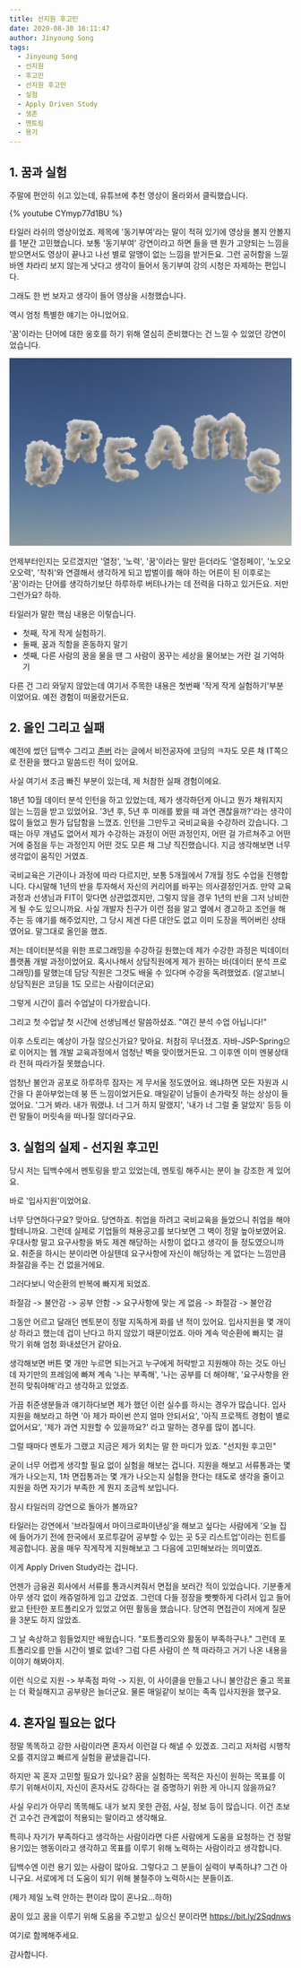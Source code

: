```yaml
---
title: 선지원 후고민
date: 2020-08-30 16:11:47
author: Jinyoung Song
tags:
  - Jinyoung Song
  - 선지원
  - 후고민
  - 선지원 후고민
  - 실험
  - Apply Driven Study
  - 생존
  - 멘토링
  - 용기
---
```


## 1. 꿈과 실험

주말에 편안히 쉬고 있는데, 유튜브에 추천 영상이 올라와서 클릭했습니다.

{% youtube CYmyp77d1BU %}

타일러 라쉬의 영상이었죠. 제목에 '동기부여'라는 말이 적혀 있기에 영상을 볼지 안볼지를 1분간 고민했습니다. 보통 '동기부여' 강연이라고 하면 들을 땐 뭔가 고양되는 느낌을 받으면서도 영상이 끝나고 나선 별로 알맹이 없는 느낌을 받거든요. 그런 공허함을 느낄 바엔 차라리 보지 않는게 낫다고 생각이 들어서 동기부여 강의 시청은 자제하는 편입니다.

그래도 한 번 보자고 생각이 들어 영상을 시청했습니다.

역시 엄청 특별한 얘기는 아니었어요.

'꿈'이라는 단어에 대한 옹호를 하기 위해 열심히 준비했다는 건 느낄 수 있었던 강연이었습니다.

![꿈](./first-apply-after-consider/dream.jpg)

언제부터인지는 모르겠지만 '열정', '노력', '꿈'이라는 말만 듣더라도 '열정페이', '노오오오오력', '착취'와 연결해서 생각하게 되고 밥벌이를 해야 하는 어른이 된 이후로는 '꿈'이라는 단어를 생각하기보단 하루하루 버텨나가는 데 전력을 다하고 있거든요. 저만 그런가요? 하하.

타일러가 말한 핵심 내용은 이렇습니다.

- 첫째, 작게 작게 실험하기.
- 둘째, 꿈과 직함을 혼동하지 말기
- 셋째, 다른 사람의 꿈을 물을 땐 그 사람이 꿈꾸는 세상을 물어보는 거란 걸 기억하기

다른 건 그리 와닿지 않았는데 여기서 주목한 내용은 첫번째 '작게 작게 실험하기'부분 이었어요. 예전 경험이 떠올랐거든요.

## 2. 올인 그리고 실패

예전에 썼던 딥백수 그리고 [존버](https://dl4ab.github.io/2020/08/16/jonber/) 라는 글에서 비전공자에 코딩의 ㅋ자도 모른 채 IT쪽으로 전환을 했다고 말씀드린 적이 있어요.

사실 여기서 조금 빠진 부분이 있는데, 제 처참한 실패 경험이에요.

18년 10월 데이터 분석 인턴을 하고 있었는데, 제가 생각하던게 아니고 뭔가 채워지지 않는 느낌을 받고 있었어요. '3년 후, 5년 후 미래를 봤을 때 과연 괜찮을까?'라는 생각이 많이 들었고 뭔가 답답함을 느꼈죠. 인턴을 그만두고 국비교육을 수강하러 갔습니다. 그 때는 아무 개념도 없어서 제가 수강하는 과정이 어떤 과정인지, 어떤 걸 가르쳐주고 어떤 거에 중점을 두는 과정인지 어떤 것도 모른 채 그냥 직진했습니다. 지금 생각해보면 너무 생각없이 움직인 거였죠.

국비교육은 기관이나 과정에 따라 다르지만, 보통 5개월에서 7개월 정도 수업을 진행합니다. 다시말해 1년의 반을 투자해서 자신의 커리어를 바꾸는 의사결정인거죠. 만약 교육과정과 선생님과 FIT이 맞다면 상관없겠지만, 그렇지 않을 경우 1년의 반을 그저 낭비한 게 될 수도 있으니까요. 사실 개발자 친구가 이런 점을 알고 옆에서 경고하고 조언을 해주는 등 얘기를 해주었지만, 그 당시 제겐 다른 대안도 없고 이미 도장을 찍어버린 상태였어요. 말그대로 올인을 했죠.

저는 데이터분석을 위한 프로그래밍을 수강하길 원했는데 제가 수강한 과정은 빅데이터 플랫폼 개발 과정이었어요. 혹시나해서 상담직원에게 제가 원하는 바(데이터 분석 프로그래밍)를 말했는데 담당 직원은 그것도 배울 수 있다며 수강을 독려했었죠. (알고보니 상담직원은 코딩을 1도 모르는 사람이더군요)

그렇게 시간이 흘러 수업날이 다가왔습니다.

그리고 첫 수업날 첫 시간에 선생님께선 말씀하셨죠. "여긴 분석 수업 아닙니다!"

이후 스토리는 예상이 가질 않으신가요? 맞아요. 처참히 무너졌죠. 자바-JSP-Spring으로 이어지는 웹 개발 교육과정에서 엄청난 벽을 맞이했거든요. 그 이후엔 이미 멘붕상태라 전혀 따라가질 못했습니다.

엄청난 불안과 공포로 하루하루 잠자는 게 무서울 정도였어요. 왜냐하면 모든 자원과 시간을 다 쏟아부었는데 붕 뜬 느낌이었거든요. 매일같이 남들이 손가락짓 하는 상상이 들었어요. '그거 봐라. 내가 뭐랬냐. 너 그거 하지 말랬지', '내가 너 그럴 줄 알았지' 등등 이런 말들이 머릿속을 떠나질 않더라구요.

## 3. 실험의 실제 - 선지원 후고민

당시 저는 딥백수에서 멘토링을 받고 있었는데, 멘토링 해주시는 분이 늘 강조한 게 있어요.

바로 '입사지원'이었어요.

너무 당연하다구요? 맞아요. 당연하죠. 취업을 하려고 국비교육을 들었으니 취업을 해야 할테니까요. 그런데 실제로 기업들의 채용공고를 보다보면 그 벽이 정말 높아보였어요. 우대사항 말고 요구사항을 봐도 제겐 해당하는 사항이 없다고 생각이 들 정도였으니까요. 취준을 하시는 분이라면 아실텐데 요구사항에 자신이 해당하는 게 없다는 느낌만큼 좌절감을 주는 건 없을거에요.

그러다보니 악순환의 반복에 빠지게 되었죠.

좌절감 -> 불안감 -> 공부 안함 -> 요구사항에 맞는 게 없음 -> 좌절감 -> 불안감

그동안 어르고 달래던 멘토분이 정말 지독하게 화를 낸 적이 있어요. 입사지원을 몇 개이상 하라고 했는데 겁이 난다고 하지 않았기 때문이었죠. 아마 계속 악순환에 빠지는 걸 막기 위해 엄청 화내셨던거 같아요.

생각해보면 버튼 몇 개만 누르면 되는거고 누구에게 허락받고 지원해야 하는 것도 아닌데 자기만의 프레임에 빠져 계속 '나는 부족해', '나는 공부를 더 해야해', '요구사항을 완전히 맞춰야해'라고 생각하고 있었죠.

가끔 취준생분들과 얘기하다보면 제가 했던 이런 실수를 하시는 경우가 많습니다. 입사지원을 해보라고 하면 '아 제가 파이썬 쓴지 얼마 안되서요', '아직 프로젝트 경험이 별로 없어서요', '제가 과연 지원할 수 있을까요?' 라고 말하는 경우를 많이 봅니다.

그럴 때마다 멘토가 그랬고 지금은 제가 외치는 말 한 마디가 있죠. "선지원 후고민"

굳이 너무 어렵게 생각할 필요 없이 실험을 해보는 겁니다. 지원을 해보고 서류통과는 몇 개가 나오는지, 1차 면접통과는 몇 개가 나오는지 실험을 한다는 태도로 생각을 줄이고 지원을 하면 자기가 부족한 게 뭔지 조금씩 보입니다.

잠시 타일러의 강연으로 돌아가 볼까요?

타일러는 강연에서 '브라질에서 마이크로파이낸싱'을 해보고 싶다는 사람에게 '오늘 집에 들어가기 전에 한국에서 포르투갈어 공부할 수 있는 곳 5곳 리스트업'이라는 힌트를 제공합니다. 꿈을 매우 작게작게 지원해보고 그 다음에 고민해보라는 의미였죠.

이게 Apply Driven Study라는 겁니다.

언젠가 금융권 회사에서 서류를 통과시켜줘서 면접을 보러간 적이 있었습니다. 기분좋게 아무 생각 없이 캐쥬얼하게 입고 갔었죠. 그런데 다들 정장을 빳빳하게 다려서 입고 들어왔고 탄탄한 포트폴리오가 있었고 어떤 활동을 했습니다. 당연히 면접관이 저에게 질문을 3분도 하지 않았죠.

그 날 속상하고 힘들었지만 배웠습니다. "포트폴리오와 활동이 부족하구나." 그런데 포트폴리오를 만들 시간이 별로 없네? 그럼 다른 사람이 쓴 책 따라하고 거기 나온 내용을 이야기 해봐야지.

이런 식으로 지원 -> 부족점 파악 -> 지원, 이 사이클을 만들고 나니 불안감은 줄고 목표는 더 확실해지고 공부량은 늘더군요. 물론 매일같이 보이는 족족 입사지원을 했구요.

## 4. 혼자일 필요는 없다

정말 똑똑하고 강한 사람이라면 혼자서 이런걸 다 해낼 수 있겠죠. 그리고 저처럼 시행착오를 겪지않고 빠르게 실험을 끝냈을겁니다.

하지만 꼭 혼자 고민할 필요가 있나요? 꿈을 실험하는 목적은 자신이 원하는 목표를 이루기 위해서이지, 자신이 혼자서도 강하다는 걸 증명하기 위한 게 아니지 않을까요?

사실 우리가 아무리 똑똑해도 내가 보지 못한 관점, 사실, 정보 등이 많습니다. 이건 초보건 고수건 관계없이 적용되는 말이라고 생각해요.

특히나 자기가 부족하다고 생각하는 사람이라면 다른 사람에게 도움을 요청하는 건 정말 용기있는 행동이라고 생각하고 목표를 이루기 위해 노력하는 사람이라고 생각합니다.

딥백수엔 이런 용기 있는 사람이 많아요.
그렇다고 그 분들이 실력이 부족하냐? 그건 아니구요. 서로에게 더 도움이 되기 위해 불철주야 노력하시는 분들이죠.

(제가 제일 노력 안하는 편이라 많이 혼나요...하하)

꿈이 있고 꿈을 이루기 위해 도움을 주고받고 싶으신 분이라면
https://bit.ly/2Sqdnws

여기로 함께해주세요.

감사합니다.
